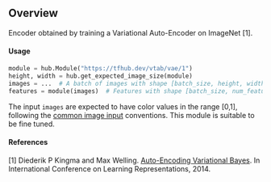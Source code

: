 ## Overview
Encoder obtained by training a Variational Auto-Encoder on ImageNet [1].

#### Usage

```python
module = hub.Module("https://tfhub.dev/vtab/vae/1")
height, width = hub.get_expected_image_size(module)
images = ...  # A batch of images with shape [batch_size, height, width, 3].
features = module(images)  # Features with shape [batch_size, num_features].
```

The input `images` are expected to have color values in the range [0,1], following
the [common image input](https://www.tensorflow.org/hub/common_signatures/images#input) conventions.
This module is suitable to be fine tuned.

#### References
[1] Diederik P Kingma and Max Welling.
[Auto-Encoding Variational Bayes](https://openreview.net/forum?id=33X9fd2-9FyZd).
In International Conference on Learning Representations, 2014.